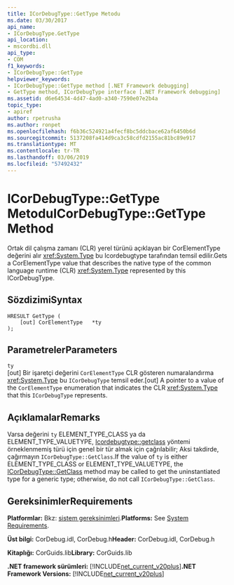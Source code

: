 ```yaml
---
title: ICorDebugType::GetType Metodu
ms.date: 03/30/2017
api_name:
- ICorDebugType.GetType
api_location:
- mscordbi.dll
api_type:
- COM
f1_keywords:
- ICorDebugType::GetType
helpviewer_keywords:
- ICorDebugType::GetType method [.NET Framework debugging]
- GetType method, ICorDebugType interface [.NET Framework debugging]
ms.assetid: d6e64534-4d47-4ad0-a340-7590e07e2b4a
topic_type:
- apiref
author: rpetrusha
ms.author: ronpet
ms.openlocfilehash: f6b36c524921a4fecf8bc5ddcbace62af6450b6d
ms.sourcegitcommit: 5137208fa414d9ca3c58cdfd2155ac81bc89e917
ms.translationtype: MT
ms.contentlocale: tr-TR
ms.lasthandoff: 03/06/2019
ms.locfileid: "57492432"
---
```

# <a name="icordebugtypegettype-method"></a><span data-ttu-id="34c0b-102">ICorDebugType::GetType Metodu</span><span class="sxs-lookup"><span data-stu-id="34c0b-102">ICorDebugType::GetType Method</span></span>
<span data-ttu-id="34c0b-103">Ortak dil çalışma zamanı (CLR) yerel türünü açıklayan bir CorElementType değerini alır <xref:System.Type> bu Icordebugtype tarafından temsil edilir.</span><span class="sxs-lookup"><span data-stu-id="34c0b-103">Gets a CorElementType value that describes the native type of the common language runtime (CLR) <xref:System.Type> represented by this ICorDebugType.</span></span>  
  
## <a name="syntax"></a><span data-ttu-id="34c0b-104">Sözdizimi</span><span class="sxs-lookup"><span data-stu-id="34c0b-104">Syntax</span></span>  
  
```  
HRESULT GetType (  
    [out] CorElementType   *ty  
);  
```  
  
## <a name="parameters"></a><span data-ttu-id="34c0b-105">Parametreler</span><span class="sxs-lookup"><span data-stu-id="34c0b-105">Parameters</span></span>  
 `ty`  
 <span data-ttu-id="34c0b-106">[out] Bir işaretçi değerini `CorElementType` CLR gösteren numaralandırma <xref:System.Type> bu `ICorDebugType` temsil eder.</span><span class="sxs-lookup"><span data-stu-id="34c0b-106">[out] A pointer to a value of the `CorElementType` enumeration that indicates the CLR <xref:System.Type> that this `ICorDebugType` represents.</span></span>  
  
## <a name="remarks"></a><span data-ttu-id="34c0b-107">Açıklamalar</span><span class="sxs-lookup"><span data-stu-id="34c0b-107">Remarks</span></span>  
 <span data-ttu-id="34c0b-108">Varsa değerini `ty` ELEMENT_TYPE_CLASS ya da ELEMENT_TYPE_VALUETYPE, [Icordebugtype::getclass](../../../../docs/framework/unmanaged-api/debugging/icordebugtype-getclass-method.md) yöntemi örneklenmemiş türü için genel bir tür almak için çağrılabilir; Aksi takdirde, çağırmayın `ICorDebugType::GetClass`.</span><span class="sxs-lookup"><span data-stu-id="34c0b-108">If the value of `ty` is either ELEMENT_TYPE_CLASS or ELEMENT_TYPE_VALUETYPE, the [ICorDebugType::GetClass](../../../../docs/framework/unmanaged-api/debugging/icordebugtype-getclass-method.md) method may be called to get the uninstantiated type for a generic type; otherwise, do not call `ICorDebugType::GetClass`.</span></span>  
  
## <a name="requirements"></a><span data-ttu-id="34c0b-109">Gereksinimler</span><span class="sxs-lookup"><span data-stu-id="34c0b-109">Requirements</span></span>  
 <span data-ttu-id="34c0b-110">**Platformlar:** Bkz: [sistem gereksinimleri](../../../../docs/framework/get-started/system-requirements.md).</span><span class="sxs-lookup"><span data-stu-id="34c0b-110">**Platforms:** See [System Requirements](../../../../docs/framework/get-started/system-requirements.md).</span></span>  
  
 <span data-ttu-id="34c0b-111">**Üst bilgi:** CorDebug.idl, CorDebug.h</span><span class="sxs-lookup"><span data-stu-id="34c0b-111">**Header:** CorDebug.idl, CorDebug.h</span></span>  
  
 <span data-ttu-id="34c0b-112">**Kitaplığı:** CorGuids.lib</span><span class="sxs-lookup"><span data-stu-id="34c0b-112">**Library:** CorGuids.lib</span></span>  
  
 <span data-ttu-id="34c0b-113">**.NET framework sürümleri:** [!INCLUDE[net_current_v20plus](../../../../includes/net-current-v20plus-md.md)]</span><span class="sxs-lookup"><span data-stu-id="34c0b-113">**.NET Framework Versions:** [!INCLUDE[net_current_v20plus](../../../../includes/net-current-v20plus-md.md)]</span></span>
